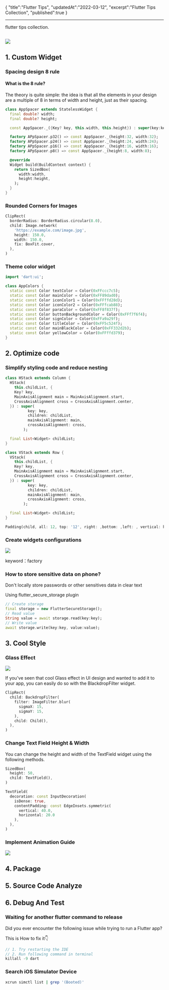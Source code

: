 {
"title":"Flutter Tips",
"updatedAt":"2022-03-12",
"excerpt":"Flutter Tips Collection",
"published":true
}

---

flutter tips collection.

## ![](/paper/images/flutter_tips_excerpt.svg?w=725&h=434)

## 1. Custom Widget

### Spacing design 8 rule

#### What is the 8 rule?

The theory is quite simple: the idea is that all the elements in your design are a multiple of 8 in terms of width and height, just as their spacing.

```dart
class AppSpacer extends StatelessWidget {
  final double? width;
  final double? height;

  const AppSpacer._({Key? key, this.width, this.height}) : super(key:key);

  factory APpSpacer.p32() => const AppSpacer._(height:32, width:32);
  factory APpSpacer.p24() => const AppSpacer._(height:24, width:24);
  factory APpSpacer.p16() => const AppSpacer._(height:16, width:16);
  factory APpSpacer.p8() => const AppSpacer._(height:8, width:8);

  @override
  Widget build(BuildContext context) {
    return SizedBox(
      width:width,
      height:height,
    );
  }
}
```

### Rounded Corners for Images

```dart
ClipRect(
  borderRadius: BorderRadius.circular(8.0),
  child: Image.network(
    'https://example.com/image.jpg',
    height: 150.0,
    width: 150.0,
    fix: BoxFit.cover,
  ),
)
```

### Theme color widget

```dart
import 'dart:ui';

class AppColors {
  static const Color textColor = Color(0xFFccc7c5);
  static const Color mainColor = Color(0xFF89dad0);
  static const Color iconColor1 = Color(0xFFffd28d);
  static const Color iconColor2 = Color(0xFFfcab88);
  static const Color paraColor = Color(0xFF8f837f);
  static const Color buttonBackgroundColor = Color(0xFFf7f6f4);
  static const Color signColor = Color(0xFFa9a29f);
  static const Color titleColor = Color(0xFF5c524f);
  static const Color mainBlackColor = Color(0xFF332d2b);
  static const Color yellowColor = Color(0xFFffd379);
}
```

## 2. Optimize code

### Simplify styling code and reduce nesting

```dart
class HStack extends Column {
  HStack(
    this.childList, {
    Key? key,
    MainAxisAlignment main = MainAxisAlignment.start,
    CrossAxisAlignment cross = CrossAxisAlignment.center,
  }) : super(
          key: key,
          children: childList,
          mainAxisAlignment: main,
          crossAxisAlignment: cross,
        );

  final List<Widget> childList;
}

class VStack extends Row {
  VStack(
    this.childList, {
    Key? key,
    MainAxisAlignment main = MainAxisAlignment.start,
    CrossAxisAlignment cross = CrossAxisAlignment.center,
  }) : super(
          key: key,
          children: childList,
          mainAxisAlignment: main,
          crossAxisAlignment: cross,
        );

  final List<Widget> childList;
}

Padding(child, all: 12, top: '12', right: ,bottom: ,left: , vertical: horizontal: )

```

### Create widgets configurations

![](/paper/images/create_widgets_configurations.jpeg?w=1600&h=900)

keyword：factory

### How to store sensitive data on phone?

Don't locally store passwords or other sensitives data in clear text

Using flutter_secure_storage plugin

```dart
// Create storage
final storage = new FlutterSecureStorage();
// Read value
String value = await storage.read(key:key);
// Write value
await storage.write(key:key, value:value);
```

## 3. Cool Style

### Glass Effect

![](/paper/images/glass_effect.jpeg?w=1728&h=895)

If you've seen that cool Glass effect in UI design and wanted to add it to your app, you can easily do so with the BlackdropFilter widget.

```dart
ClipRect(
  child: BackdropFilter(
    filter: ImageFilter.blur(
      sigmaX: 15,
      sigmaY: 15,
    ),
    child: Child(),
  ),
)
```

### Change Text Field Height & Width

You can change the height and width of the TextField widget using the following methods.

```dart
SizedBox(
  height: 50,
  child: TextField(),
)

TextField(
  decoration: const InputDecoration(
    isDense: true,
    contentPadding: const EdgeInsets.symmetric(
      vertical: 40.0,
      horizontal: 20.0
    ),
  ),
)
```

### Implement Animation Guide

![](/paper/images/flutter_tips_animation_guide.jpeg?w=1019&h=1125&border=true)

## 4. Package

## 5. Source Code Analyze

## 6. Debug And Test

### Waiting for another flutter command to release

Did you ever encounter the following issue while trying to run a Flutter app?

This is How to fix it👇

```dart
// 1. Try restarting the IDE
// 2. Run following command in terminal
killall -9 dart
```

### Search iOS Simulator Device

```bash
xcrun simctl list | grep '(Booted)'
```
